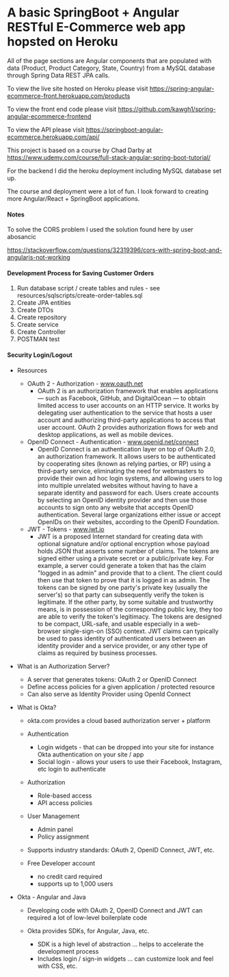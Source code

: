 # A basic SpringBoot + Angular RESTful E-Commerce web app hopsted on Heroku 

All of the page sections are Angular components that are populated with data (Product, Product Category, State, Country) from a MySQL database through Spring Data REST JPA calls. 


To view the live site hosted on Heroku please visit https://spring-angular-ecommerce-front.herokuapp.com/products

To view the front end code please visit https://github.com/kawgh1/spring-angular-ecommerce-frontend

To view the API please visit https://springboot-angular-ecommerce.herokuapp.com/api/


This project is based on a course by Chad Darby at https://www.udemy.com/course/full-stack-angular-spring-boot-tutorial/

For the backend I did the heroku deployment including MySQL database set up.

The course and deployment were a lot of fun. I look forward to creating more Angular/React + SpringBoot applications.

#### Notes

To solve the CORS problem I used the solution found here by user abosancic

https://stackoverflow.com/questions/32319396/cors-with-spring-boot-and-angularjs-not-working


#### Development Process for Saving Customer Orders
1. Run database script / create tables and rules - see resources/sqlscripts/create-order-tables.sql
2. Create JPA entities
3. Create DTOs
4. Create repository
5. Create service
6. Create Controller
7. POSTMAN test

#### Security Login/Logout
- Resources
    - OAuth 2 - Authorization - www.oauth.net
        - OAuth 2 is an authorization framework that enables applications — such as Facebook, GitHub, and DigitalOcean — to obtain 
        limited access to user accounts on an HTTP service. It works by delegating user authentication to the service that hosts 
        a user account and authorizing third-party applications to access that user account. OAuth 2 provides authorization flows 
        for web and desktop applications, as well as mobile devices.
    - OpenID Connect - Authentication - www.openid.net/connect
        - OpenID Connect is an authentication layer on top of OAuth 2.0, an authorization framework. 
        It allows users to be authenticated by cooperating sites (known as relying parties, or RP) using a third-party service, 
        eliminating the need for webmasters to provide their own ad hoc login systems, and allowing users to log into multiple 
        unrelated websites without having to have a separate identity and password for each. Users create accounts by selecting 
        an OpenID identity provider and then use those accounts to sign onto any website that accepts OpenID authentication. 
        Several large organizations either issue or accept OpenIDs on their websites, according to the OpenID Foundation.
    - JWT - Tokens - www.jwt.io
        - JWT is a proposed Internet standard for creating data with optional signature and/or optional encryption whose payload 
        holds JSON that asserts some number of claims. The tokens are signed either using a private secret or a public/private key. 
        For example, a server could generate a token that has the claim "logged in as admin" and provide that to a client. 
        The client could then use that token to prove that it is logged in as admin. The tokens can be signed by one party's 
        private key (usually the server's) so that party can subsequently verify the token is legitimate. If the other party, 
        by some suitable and trustworthy means, is in possession of the corresponding public key, they too are able to verify 
        the token's legitimacy. The tokens are designed to be compact, URL-safe, and usable especially in a web-browser 
        single-sign-on (SSO) context. JWT claims can typically be used to pass identity of authenticated users between an 
        identity provider and a service provider, or any other type of claims as required by business processes.
        
- What is an Authorization Server?
    - A server that generates tokens: OAuth 2 or OpenID Connect
    - Define access policies for a given application / protected resource
    - Can also serve as Identity Provider using OpenId Connect
    
- What is Okta?
    - okta.com provides a cloud based authorization server + platform
    - Authentication
        - Login widgets - that can be dropped into your site for instance Okta authentication on your site / app
        - Social login - allows your users to use their Facebook, Instagram, etc login to authenticate
    
    - Authorization
        - Role-based access
        - API access policies
    
    - User Management
        - Admin panel
        - Policy assignment
        
    - Supports industry standards: OAuth 2, OpenID Connect, JWT, etc.
    - Free Developer account
        - no credit card required
        - supports up to 1,000 users
        
- Okta - Angular and Java
    - Developing code with OAuth 2, OpenID Connect and JWT can required a lot of low-level boilerplate code
    
    - Okta provides SDKs, for Angular, Java, etc.
        - SDK is  a high level of abstraction ... helps to accelerate the development process
        - Includes login / sign-in widgets ... can customize look and feel with CSS, etc.